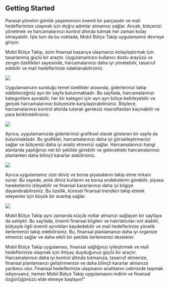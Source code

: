 
## Getting Started

Parasal yönetim günlük yaşamımızın önemli bir parçasıdır ve mali hedeflerimize ulaşmak için doğru
adımlar atmamızı sağlar. Ancak, bütçenizi yönetmek ve harcamalarınızı kontrol altında tutmak her
zaman kolay olmayabilir. İşte tam da bu noktada, Mobil Bütçe Takip uygulamamız devreye giriyor.

Mobil Bütçe Takip, sizin finansal başarıya ulaşmanızı kolaylaştırmak için tasarlanmış güçlü bir
araçtır. Uygulamamızın kullanıcı dostu arayüzü ve zengin özellikleri sayesinde, harcamalarınızı
daha iyi yönetebilir, tasarruf edebilir ve mali hedeflerinize odaklanabilirsiniz.

![](https://github.com/YUNUSEMREALSANCAK/3311456_213311014/blob/main/images/Ekran%20g%C3%B6r%C3%BCnt%C3%BCs%C3%BC%202023-06-05%20122221.png)

Uygulamamızın sunduğu temel özellikler arasında, giderlerinizi takip edebileceğiniz ayrı bir
sayfa bulunmaktadır. Bu sayfada, harcamalarınızı kategorilere ayırabilir, her bir kategori için
ayrı ayrı bütçe belirleyebilir ve gerçek harcamalarınızı bütçenizle karşılaştırabilirsiniz. Böylece,
harcamalarınızı kontrol altında tutarak gereksiz masraflardan kaçınabilir ve para biriktirebilirsiniz.

![](https://github.com/YUNUSEMREALSANCAK/3311456_213311014/blob/main/images/Ekran%20g%C3%B6r%C3%BCnt%C3%BCs%C3%BC%202023-06-05%20122344.png)

Ayrıca, uygulamamızda giderlerinizi grafiksel olarak gösteren bir sayfa da bulunmaktadır. 
Bu grafikler, harcamalarınızı daha iyi görselleştirmenizi sağlar ve bütçenizi daha iyi analiz etmenizi
sağlar. Harcamalarınızı hangi alanlarda yaptığınızı net bir şekilde görebilir ve gelecekteki
harcamalarınızı planlarken daha bilinçli kararlar alabilirsiniz.

![](https://github.com/YUNUSEMREALSANCAK/3311456_213311014/blob/main/images/Ekran%20g%C3%B6r%C3%BCnt%C3%BCs%C3%BC%202023-06-05%20122412.png)

Ayrıca uygulamamız size döviz ve borsa piyasalarını takip etme imkanı sunar.
Bu sayede, anlık döviz kurlarını ve borsa endekslerini görebilir, piyasa hareketlerini
izleyebilir ve finansal kararlarınızı daha iyi bilgiye dayandırabilirsiniz. Bu özellik,
küresel finansal trendleri takip etmek isteyenler için büyük bir avantaj sağlar.

![](https://github.com/YUNUSEMREALSANCAK/3311456_213311014/blob/main/images/Ekran%20g%C3%B6r%C3%BCnt%C3%BCs%C3%BC%202023-06-05%20122558.png)

Mobil Bütçe Takip aynı zamanda küçük notlar almanızı sağlayan bir sayfaya da sahiptir. 
Bu sayfada, önemli finansal bilgileri ve hatırlatıcıları not alabilir, bütçeyle ilgili önemli 
ayrıntıları kaydedebilir ve mali hedeflerinize yönelik ilerlemenizi takip edebilirsiniz.
Bu, finansal planlamanızı daha iyi organize etmenizi sağlar ve daha etkili bir şekilde ilerlemenizi destekler.

Mobil Bütçe Takip uygulaması, finansal sağlığınızı iyileştirmek ve mali hedeflerinize ulaşmak için ihtiyaç duyduğunuz güçlü bir araçtır. Harcamalarınızı daha iyi kontrol altında tutmanıza, tasarruf etmenize, finansal planlamanızı geliştirmenize ve daha bilinçli kararlar almanıza yardımcı olur. Finansal hedeflerinize ulaşmanın anahtarını cebinizde taşımak istiyorsanız, hemen Mobil Bütçe Takip uygulamasını indirin ve finansal özgürlüğünüzü elde etmeye başlayın!"

